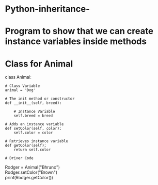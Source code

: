 # Python-inheritance-
# Program to show that we can create instance variables inside methods  
# Class for Animal 
class Animal:  
        
    # Class Variable  
    animal = 'Dog'      
        
    # The init method or constructor  
    def __init__(self, breed):  
            
        # Instance Variable  
        self.breed = breed              
    
    # Adds an instance variable   
    def setColor(self, color):  
        self.color = color  
        
    # Retrieves instance variable      
    def getColor(self):      
        return self.color     
    
    # Driver Code  
Rodger = Animal("Bhruno")  
Rodger.setColor("Brown")  
print(Rodger.getColor())
